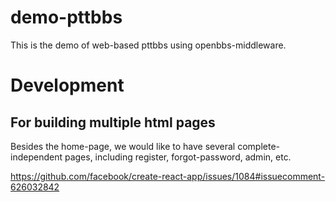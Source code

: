 # demo-pttbbs
This is the demo of web-based pttbbs using openbbs-middleware.

# Development

## For building multiple html pages

Besides the home-page, we would like to have
several complete-independent pages,
including register, forgot-password, admin, etc.

https://github.com/facebook/create-react-app/issues/1084#issuecomment-626032842

